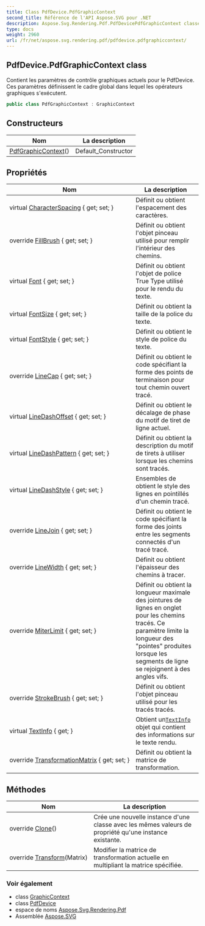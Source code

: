 ```yaml
---
title: Class PdfDevice.PdfGraphicContext
second_title: Référence de l'API Aspose.SVG pour .NET
description: Aspose.Svg.Rendering.Pdf.PdfDevicePdfGraphicContext classe. Contient les paramètres de contrôle graphiques actuels pour le PdfDevice. Ces paramètres définissent le cadre global dans lequel les opérateurs graphiques sexécutent.
type: docs
weight: 2960
url: /fr/net/aspose.svg.rendering.pdf/pdfdevice.pdfgraphiccontext/
---
```

## PdfDevice.PdfGraphicContext class

Contient les paramètres de contrôle graphiques actuels pour le PdfDevice. Ces paramètres définissent le cadre global dans lequel les opérateurs graphiques s'exécutent.

```csharp
public class PdfGraphicContext : GraphicContext
```

## Constructeurs

| Nom | La description |
| --- | --- |
| [PdfGraphicContext](pdfgraphiccontext/)() | Default_Constructor |

## Propriétés

| Nom | La description |
| --- | --- |
| virtual [CharacterSpacing](../../aspose.svg.rendering/graphiccontext/characterspacing/) { get; set; } | Définit ou obtient l'espacement des caractères. |
| override [FillBrush](../../aspose.svg.rendering.pdf/pdfgraphiccontext/fillbrush/) { get; set; } | Définit ou obtient l'objet pinceau utilisé pour remplir l'intérieur des chemins. |
| virtual [Font](../../aspose.svg.rendering/graphiccontext/font/) { get; set; } | Définit ou obtient l'objet de police True Type utilisé pour le rendu du texte. |
| virtual [FontSize](../../aspose.svg.rendering/graphiccontext/fontsize/) { get; set; } | Définit ou obtient la taille de la police du texte. |
| virtual [FontStyle](../../aspose.svg.rendering/graphiccontext/fontstyle/) { get; set; } | Définit ou obtient le style de police du texte. |
| override [LineCap](../../aspose.svg.rendering.pdf/pdfgraphiccontext/linecap/) { get; set; } | Définit ou obtient le code spécifiant la forme des points de terminaison pour tout chemin ouvert tracé. |
| virtual [LineDashOffset](../../aspose.svg.rendering/graphiccontext/linedashoffset/) { get; set; } | Définit ou obtient le décalage de phase du motif de tiret de ligne actuel. |
| virtual [LineDashPattern](../../aspose.svg.rendering/graphiccontext/linedashpattern/) { get; set; } | Définit ou obtient la description du motif de tirets à utiliser lorsque les chemins sont tracés. |
| virtual [LineDashStyle](../../aspose.svg.rendering/graphiccontext/linedashstyle/) { get; set; } | Ensembles de obtient le style des lignes en pointillés d'un chemin tracé. |
| override [LineJoin](../../aspose.svg.rendering.pdf/pdfgraphiccontext/linejoin/) { get; set; } | Définit ou obtient le code spécifiant la forme des joints entre les segments connectés d'un tracé tracé. |
| override [LineWidth](../../aspose.svg.rendering.pdf/pdfgraphiccontext/linewidth/) { get; set; } | Définit ou obtient l'épaisseur des chemins à tracer. |
| override [MiterLimit](../../aspose.svg.rendering.pdf/pdfgraphiccontext/miterlimit/) { get; set; } | Définit ou obtient la longueur maximale des jointures de lignes en onglet pour les chemins tracés. Ce paramètre limite la longueur des "pointes" produites lorsque les segments de ligne se rejoignent à des angles vifs. |
| override [StrokeBrush](../../aspose.svg.rendering.pdf/pdfgraphiccontext/strokebrush/) { get; set; } | Définit ou obtient l'objet pinceau utilisé pour les tracés tracés. |
| virtual [TextInfo](../../aspose.svg.rendering/graphiccontext/textinfo/) { get; } | Obtient un[`TextInfo`](../../aspose.svg.rendering/textinfo/) objet qui contient des informations sur le texte rendu. |
| override [TransformationMatrix](../../aspose.svg.rendering.pdf/pdfgraphiccontext/transformationmatrix/) { get; set; } | Définit ou obtient la matrice de transformation. |

## Méthodes

| Nom | La description |
| --- | --- |
| override [Clone](../../aspose.svg.rendering.pdf/pdfgraphiccontext/clone/)() | Crée une nouvelle instance d'une classe avec les mêmes valeurs de propriété qu'une instance existante. |
| override [Transform](../../aspose.svg.rendering.pdf/pdfgraphiccontext/transform/)(Matrix) | Modifier la matrice de transformation actuelle en multipliant la matrice spécifiée. |

### Voir également

* class [GraphicContext](../../aspose.svg.rendering/graphiccontext/)
* class [PdfDevice](../pdfdevice/)
* espace de noms [Aspose.Svg.Rendering.Pdf](../../aspose.svg.rendering.pdf/)
* Assemblée [Aspose.SVG](../../)


